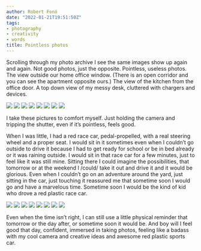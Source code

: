 ```yaml
---
author: Robert Fonó
date: "2022-01-21T19:51:50Z"
tags:
- photography
- creativity
- words
title: Pointless photos
---
```


Scrolling through my photo archive I see the same images show up again and again. Not good photos, just the opposite. Pointless, useless photos. The view outside our home office window. (There is an open corridor and you can see the apartment opposite ours.) The view of the kitchen from the office door. A top down view of my messy desk, cluttered with chargers and devices.

![](FONO2498.jpg)
![](FONO2581.jpg)
![](FONO4418.jpg)
![](FONO2973.jpg)
![](FONO3149.jpg)
![](moment_photo_574585B9.jpg)
![](FONO2525.jpg)
![](FONO5680.jpg)

I take these pictures to comfort myself. Just holding the camera and tripping the shutter, even if it’s pointless, feels good.

When I was little, I had a red race car, pedal-propelled, with a real steering wheel and a proper seat. I would sit in it sometimes even when I couldn’t go outside to drive it because I had to get ready for school or be in bed already or it was raining outside. I would sit in that race car for a few minutes, just to feel like it was still mine. Sitting there I could imagine the possibilities, that tomorrow or at the weekend I /could/ take it out and drive it and it would be glorious. Even when I couldn’t go on an adventure around the yard, just sitting in the car, just touching it reassured me that sometime soon I would go and have a marvelous time. Sometime soon I would be the kind of kid who drove a red plastic race car.

![](FONO4304.jpg)
![](FONO6710.jpg)
![](FONO6887.jpg)
![](FONO7022.jpg)
![](FONO7250.jpg)
![](FONO7300.jpg)
![](FONO3726.jpg)
![](FONO2790.jpg)

Even when the time isn’t right, I can still use a little physical reminder that tomorrow or the day after, or sometime soon it would be. And boy will I feel good that day, confident, immersed in taking photos, feeling like a badass with my cool camera and creative ideas and awesome red plastic sports car.
